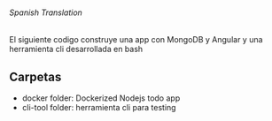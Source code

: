 ###### Spanish Translation

El siguiente codigo construye una app con MongoDB y Angular y una herramienta cli desarrollada en bash

## Carpetas

- docker folder: Dockerized Nodejs todo app
- cli-tool folder: herramienta cli para testing




